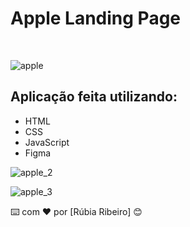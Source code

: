 # Apple Landing Page
<br>

![apple](https://github.com/rubsribeiro/landingPageApple/assets/110606629/613fca2b-f832-474c-ba7d-e4c7d892a327)


## Aplicação feita utilizando:
- HTML
- CSS
- JavaScript
- Figma

![apple_2](https://github.com/rubsribeiro/landingPageApple/assets/110606629/c36246d0-ed7b-4290-8043-151b05c6bade)

![apple_3](https://github.com/rubsribeiro/landingPageApple/assets/110606629/b3a67f56-af38-466d-8822-128df11ff86a)

⌨️ com ❤️ por [Rúbia Ribeiro] 😊
